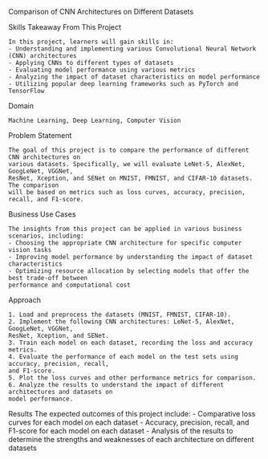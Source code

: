 Comparison of CNN Architectures on Different Datasets

Skills Takeaway From This Project


    In this project, learners will gain skills in:
    - Understanding and implementing various Convolutional Neural Network (CNN) architectures
    - Applying CNNs to different types of datasets
    - Evaluating model performance using various metrics
    - Analyzing the impact of dataset characteristics on model performance
    - Utilizing popular deep learning frameworks such as PyTorch and TensorFlow

    
Domain

    Machine Learning, Deep Learning, Computer Vision


Problem Statement


    The goal of this project is to compare the performance of different CNN architectures on
    various datasets. Specifically, we will evaluate LeNet-5, AlexNet, GoogLeNet, VGGNet,
    ResNet, Xception, and SENet on MNIST, FMNIST, and CIFAR-10 datasets. The comparison
    will be based on metrics such as loss curves, accuracy, precision, recall, and F1-score.

    
Business Use Cases


    The insights from this project can be applied in various business scenarios, including:
    - Choosing the appropriate CNN architecture for specific computer vision tasks
    - Improving model performance by understanding the impact of dataset characteristics
    - Optimizing resource allocation by selecting models that offer the best trade-off between
    performance and computational cost

    
Approach


    1. Load and preprocess the datasets (MNIST, FMNIST, CIFAR-10).
    2. Implement the following CNN architectures: LeNet-5, AlexNet, GoogLeNet, VGGNet,
    ResNet, Xception, and SENet.
    3. Train each model on each dataset, recording the loss and accuracy metrics.
    4. Evaluate the performance of each model on the test sets using accuracy, precision, recall,
    and F1-score.
    5. Plot the loss curves and other performance metrics for comparison.
    6. Analyze the results to understand the impact of different architectures and datasets on
    model performance.

    
Results
    The expected outcomes of this project include:
    - Comparative loss curves for each model on each dataset
    - Accuracy, precision, recall, and F1-score for each model on each dataset
    - Analysis of the results to determine the strengths and weaknesses of each architecture on
    different datasets
